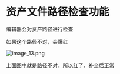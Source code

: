 # 资产文件路径检查功能


编辑器会对资产路径进行检查


如果这个路径不对，会爆红


![image_13.png](/images/image_13.png)


上面图中就是路径不对，所以红了，补全后正常


